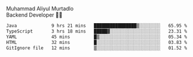 Muhammad Aliyul Murtadlo
<br>
Backend Developer 👨‍💻
<br>
<!--START_SECTION:waka-->

```txt
Java             9 hrs 21 mins   ████████████████▒░░░░░░░░   65.95 %
TypeScript       3 hrs 18 mins   █████▓░░░░░░░░░░░░░░░░░░░   23.31 %
YAML             45 mins         █▒░░░░░░░░░░░░░░░░░░░░░░░   05.34 %
HTML             32 mins         █░░░░░░░░░░░░░░░░░░░░░░░░   03.83 %
GitIgnore file   12 mins         ▒░░░░░░░░░░░░░░░░░░░░░░░░   01.52 %
```

<!--END_SECTION:waka-->
